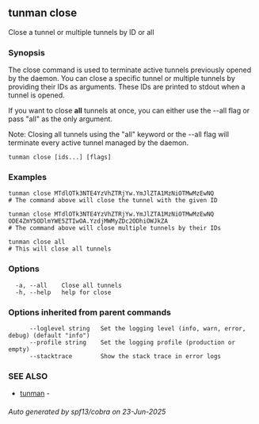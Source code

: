 ## tunman close

Close a tunnel or multiple tunnels by ID or all

### Synopsis

The close command is used to terminate active tunnels previously opened by the daemon.
You can close a specific tunnel or multiple tunnels by providing their IDs as arguments. These IDs are printed to stdout when a tunnel is opened.

If you want to close **all** tunnels at once, you can either use the --all flag or pass "all" as the only argument.

Note: Closing all tunnels using the "all" keyword or the --all flag will terminate every active tunnel managed by the daemon.

```
tunman close [ids...] [flags]
```

### Examples

```
tunman close MTdlOTk3NTE4YzVhZTRjYw.YmJlZTA1MzNiOTMwMzEwNQ
# The command above will close the tunnel with the given ID

tunman close MTdlOTk3NTE4YzVhZTRjYw.YmJlZTA1MzNiOTMwMzEwNQ ODE4ZmY5ODlmYWE5ZTIwOA.YzdjMWMyZDc2ODhiOWJkZA
# The command above will close multiple tunnels by their IDs

tunman close all
# This will close all tunnels
```

### Options

```
  -a, --all    Close all tunnels
  -h, --help   help for close
```

### Options inherited from parent commands

```
      --loglevel string   Set the logging level (info, warn, error, debug) (default "info")
      --profile string    Set the logging profile (production or empty)
      --stacktrace        Show the stack trace in error logs
```

### SEE ALSO

* [tunman](tunman.md)	 - 

###### Auto generated by spf13/cobra on 23-Jun-2025
